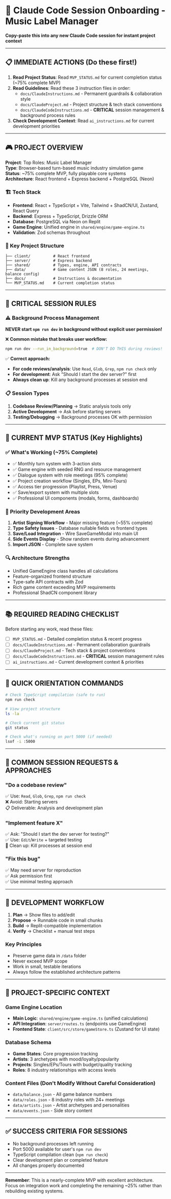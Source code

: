 # 🎯 Claude Code Session Onboarding - Music Label Manager

**Copy-paste this into any new Claude Code session for instant project context**

---

## 📋 IMMEDIATE ACTIONS (Do these first!)

1. **Read Project Status**: Read `MVP_STATUS.md` for current completion status (~75% complete MVP)
2. **Read Guidelines**: Read these 3 instruction files in order:
   - `docs/ClaudeInstructions.md` - Permanent guardrails & collaboration style  
   - `docs/ClaudeProject.md` - Project structure & tech stack conventions
   - `docs/ClaudeCodeInstructions.md` - **CRITICAL** session management & background process rules
3. **Check Development Context**: Read `ai_instructions.md` for current development priorities

---

## 🎮 PROJECT OVERVIEW

**Project**: Top Roles: Music Label Manager  
**Type**: Browser-based turn-based music industry simulation game  
**Status**: ~75% complete MVP, fully playable core systems  
**Architecture**: React frontend + Express backend + PostgreSQL (Neon)  

### 🏗️ Tech Stack
- **Frontend**: React + TypeScript + Vite, Tailwind + ShadCN/UI, Zustand, React Query
- **Backend**: Express + TypeScript, Drizzle ORM  
- **Database**: PostgreSQL via Neon on Replit
- **Game Engine**: Unified engine in `shared/engine/game-engine.ts`
- **Validation**: Zod schemas throughout

### 📁 Key Project Structure
```
├── client/          # React frontend
├── server/          # Express backend  
├── shared/          # Types, engine, API contracts
├── data/            # Game content JSON (8 roles, 24 meetings, balance config)
├── docs/            # Instructions & documentation
└── MVP_STATUS.md    # Current completion status
```

---

## 🚨 CRITICAL SESSION RULES

### ⚠️ Background Process Management
**NEVER start `npm run dev` in background without explicit user permission!**

❌ **Common mistake that breaks user workflow:**
```bash
npm run dev --run_in_background=true  # DON'T DO THIS during reviews!
```

✅ **Correct approach:**
- **For code reviews/analysis**: Use `Read`, `Glob`, `Grep`, `npm run check` only
- **For development**: Ask "Should I start the dev server?" first
- **Always clean up**: Kill any background processes at session end

### 📋 Session Types
1. **Codebase Review/Planning** → Static analysis tools only
2. **Active Development** → Ask before starting servers  
3. **Testing/Debugging** → Background processes OK with permission

---

## 🎯 CURRENT MVP STATUS (Key Highlights)

### ✅ **What's Working** (~75% Complete)
- ✅ Monthly turn system with 3-action slots
- ✅ Game engine with seeded RNG and resource management
- ✅ Dialogue system with role meetings (95% complete)
- ✅ Project creation workflow (Singles, EPs, Mini-Tours)
- ✅ Access tier progression (Playlist, Press, Venue)
- ✅ Save/export system with multiple slots
- ✅ Professional UI components (modals, forms, dashboards)

### 🚧 **Priority Development Areas**
1. **Artist Signing Workflow** - Major missing feature (~55% complete)
2. **Type Safety Issues** - Database nullable fields vs frontend types
3. **Save/Load Integration** - Wire SaveGameModal into main UI
4. **Side Events Display** - Show random events during advancement
5. **Import JSON** - Complete save system

### 🔍 **Architecture Strengths**
- Unified GameEngine class handles all calculations
- Feature-organized frontend structure  
- Type-safe API contracts with Zod
- Rich game content exceeding MVP requirements
- Professional ShadCN component library

---

## 📚 REQUIRED READING CHECKLIST

Before starting any work, read these files:

- [ ] `MVP_STATUS.md` - Detailed completion status & recent progress
- [ ] `docs/ClaudeInstructions.md` - Permanent collaboration guardrails  
- [ ] `docs/ClaudeProject.md` - Tech stack & project conventions
- [ ] `docs/ClaudeCodeInstructions.md` - **CRITICAL** session management rules
- [ ] `ai_instructions.md` - Current development context & priorities

---

## 🚀 QUICK ORIENTATION COMMANDS

```bash
# Check TypeScript compilation (safe to run)
npm run check

# View project structure
ls -la

# Check current git status  
git status

# Check what's running on port 5000 (if needed)
lsof -i :5000
```

---

## 🎯 COMMON SESSION REQUESTS & APPROACHES

### "Do a codebase review"
✅ Use: `Read`, `Glob`, `Grep`, `npm run check`  
❌ Avoid: Starting servers  
📋 Deliverable: Analysis and development plan

### "Implement feature X"  
✅ Ask: "Should I start the dev server for testing?"  
✅ Use: `Edit`/`Write` + targeted testing  
🧹 Clean up: Kill processes at session end

### "Fix this bug"
✅ May need server for reproduction  
✅ Ask permission first  
✅ Use minimal testing approach

---

## 📝 DEVELOPMENT WORKFLOW

1. **Plan** → Show files to add/edit
2. **Propose** → Runnable code in small chunks  
3. **Build** → Replit-compatible implementation
4. **Verify** → Checklist + manual test steps

### Key Principles
- Preserve game data in `/data` folder
- Never exceed MVP scope  
- Work in small, testable iterations
- Always follow the established architecture patterns

---

## 🔧 PROJECT-SPECIFIC CONTEXT

### Game Engine Location
- **Main Logic**: `shared/engine/game-engine.ts` (unified calculations)
- **API Integration**: `server/routes.ts` (endpoints use GameEngine)
- **Frontend State**: `client/src/store/gameStore.ts` (Zustand for UI state)

### Database Schema
- **Game States**: Core progression tracking
- **Artists**: 3 archetypes with mood/loyalty/popularity  
- **Projects**: Singles/EPs/Tours with budget/quality tracking
- **Roles**: 8 industry relationships with access levels

### Content Files (Don't Modify Without Careful Consideration)
- `data/balance.json` - All game balance numbers
- `data/roles.json` - 8 industry roles with 24+ meetings
- `data/artists.json` - Artist archetypes and personalities  
- `data/events.json` - Side story content

---

## ✅ SUCCESS CRITERIA FOR SESSIONS

- No background processes left running
- Port 5000 available for user's `npm run dev`
- TypeScript compilation clean (`npm run check`)
- Clear development plan or completed feature
- All changes properly documented

---

**Remember**: This is a nearly-complete MVP with excellent architecture. Focus on integration work and completing the remaining ~25% rather than rebuilding existing systems.